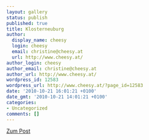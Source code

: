 ```yaml
---
layout: gallery
status: publish
published: true
title: Klosterneuburg
author:
  display_name: cheesy
  login: cheesy
  email: christine@cheesy.at
  url: http://www.cheesy.at/
author_login: cheesy
author_email: christine@cheesy.at
author_url: http://www.cheesy.at/
wordpress_id: 12583
wordpress_url: http://www.cheesy.at/?page_id=12583
date: '2010-10-21 16:01:21 +0100'
date_gmt: '2010-10-21 14:01:21 +0100'
categories:
- Uncategorized
comments: []
---
```


[Zum Post](http://www.cheesy.at/2010/11/spaziergange-in-klosterneuburg/)
<!--:-->
